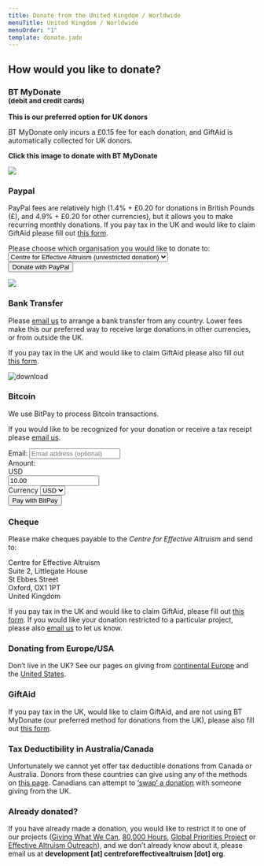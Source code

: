 ```yaml
---
title: Donate from the United Kingdom / Worldwide
menuTitle: United Kingdom / Worldwide
menuOrder: "1"
template: donate.jade
---
```


<div id="donation-methods">
<div class="row">
<div class="col-xs-12 donation-methods-header">

## How would you like to donate?

</div>
</div>


<div class="row">

<div class="col-sm-4">

<h3><i class="fa fa-credit-card"></i> BT MyDonate <br><small>(debit and credit cards)</small></h3>

**This is our preferred option for UK donors**

BT MyDonate only incurs a £0.15 fee for each donation, and GiftAid is automatically collected for UK donors.

<div class="well center">
	<p><strong>Click this image to donate with BT MyDonate</strong></p>
	<a href="https://mydonate.bt.com/donation/donate.html?charity=centreforeffectivealtruism" target="_blank">
		<img src="https://mydonate.bt.com/images/promotional/buttons/charities/160x125/white/button-1.gif" />
	</a>
</div>

</div>

<div class="col-sm-4">

<h3><i class="fa fa-paypal"></i> Paypal</h3>

PayPal fees are relatively high (1.4% + £0.20 for donations in British Pounds (£), and 4.9% + £0.20 for other currencies), but it allows you to make recurring monthly donations. If you pay tax in the UK and would like to claim GiftAid please fill out [this form](https://docs.google.com/forms/d/1FsbfnN_YnS9R4OY0WYY_RhNn7UM0EtORs7y0ErJozhc/viewform).

<form action="https://www.paypal.com/cgi-bin/webscr" method="post" target="_top" class="form well">
	<input type="hidden" name="cmd" value="_s-xclick">  
	<div class="form-group">
		<label for="hosted_button_id">Please choose which organisation you would like to&nbsp;donate&nbsp;to:</label>
		<select name="hosted_button_id" class="form-control">
			<option value="XHUH28FV3FKGQ">Centre for Effective Altruism (unrestricted donation)</option>
			<option valule="" disabled>-</option>
			<option value="LK9FMF8ZFJE84">Giving What We Can</option>
			<option value="JDHK3NT4Q3LX2">80,000 Hours</option>
			<option value="G5EDUDV83Z6TW">Global Priorities Project</option>
			<option value="MW92KN2EMFJHY">Effective Altruism Outreach</option>
			<option valule="" disabled>-</option>
			<option value="CFF5L4ZN6YE5U">Animal Charity Evaluators</option>
		</select>
	</div>
	<button type="submit" name="submit" class="btn btn-primary">
		<i class="fa fa-paypal"></i> Donate with PayPal
	</button>  

![](https://www.paypalobjects.com/en_US/i/scr/pixel.gif)

</form>
</div>

<div class="col-sm-4">

<h3><i class="fa fa-money"></i> Bank Transfer</h3>

Please [email us](mailto:development@centreforeffectivealtruism.org) to arrange a bank transfer from any country. Lower fees make this our preferred way to receive large donations in other currencies, or from outside the UK.

If you pay tax in the UK and would like to claim GiftAid please also fill out [this form](https://docs.google.com/forms/d/1FsbfnN_YnS9R4OY0WYY_RhNn7UM0EtORs7y0ErJozhc/viewform).

![download](https://centreforeffectivealtruism.org/wp-content/uploads/2014/10/download.png)

</div>

</div>
<div class="row">

<div class="col-sm-4">

<h3><i class="fa fa-bitcoin"></i> Bitcoin</h3>

We use BitPay to process Bitcoin transactions.

If you would like to be recognized for your donation or receive a tax receipt please [email us](mailto:development@centreforeffectivealtruism.org).

<form id="makeDonation" target="_blank" style="width: 100%; margin: auto; text-align: left;" action="https://bitpay.com/checkout" method="post">
	<input name="action" type="hidden" value="checkout">  
	<div class="form-group">
		<label for="orderID">Email:</label>
		<input class="form-control" maxlength="40" name="orderID" type="email" placeholder="Email address (optional)"> 
	</div>
	<div class="form-group">
		<label for="price">Amount:</label>
		<div class="input-group">
			<div class="input-group-addon" id="bitcoin-currency-display">USD</div>
			<input class="noscroll form-control" name="price" type="text" value="10.00" placeholder="Amount">
		</div>
	</div>
	<div class="form-group">
		<label for="currency">Currency</label>
		<select class="form-control" name="currency" id="bitcoin-currency">
			<option selected="selected" value="USD">USD</option>
			<option value="BTC">BTC</option>
			<option value="EUR">EUR</option>
			<option value="GBP">GBP</option>
			<option value="AUD">AUD</option>
			<option value="CAD">CAD</option>
			<option value="CHF">CHF</option>
			<option value="HKD">HKD</option>
			<option value="HRK">HRK</option>
			<option value="INR">INR</option>
			<option value="JPY">JPY</option>
			<option value="NOK">NOK</option>
			<option value="NZD">NZD</option>
			<option value="SGD">SGD</option>
		</select>
		<input name="data" type="hidden" value="yOOvnNd/u0Ugz6IeOfffYk7DHFaGAVjj8ug/qLMppuvN+SnN+Cbhf/oKP6l8iLs6hZlQuu6uA92vNi5miWJPFUMhBvtwGqZ3BFqQqbLXBkpciMZJgt0idbt3NdFzvblr7Y2181A/f6ex2HvsukL/ze7B1Jvfoe3PVErzeia02ezdCMpkpFOUvMa5mWGPPJFu0sIsGFHexl1vPt8GDdRh9BlG1t+fy40SHpRlgN+pxxI=">
	</div>
	<button class="btn btn-primary"><i class="fa fa-bitcoin"></i> Pay with BitPay</button>

</form>

</div>

<div class="col-sm-4">

<h3><i class="fa fa-pencil-square-o"></i> Cheque</h3>

Please make cheques payable to the _Centre for Effective Altruism_ and send to:

Centre for Effective Altruism  
Suite 2, Littlegate House  
St Ebbes Street  
Oxford, OX1 1PT  
United Kingdom  

If you pay tax in the UK and would like to claim GiftAid, please fill out [this form](https://docs.google.com/forms/d/1FsbfnN_YnS9R4OY0WYY_RhNn7UM0EtORs7y0ErJozhc/viewform). If you would like your donation restricted to a particular project, please also [email us](mailto:development@centreforeffectivealtruism.org) to let us know.

</div>

<div class="col-sm-4">

<h3><i class="fa fa-globe"></i> Donating from Europe/USA</h3>

Don’t live in the UK? See our pages on giving from [continental Europe](/donate/donate-from-europe) and the [United States](/donate/donate-from-the-usa).

</div>

</div>

</div>

<div class="row">
<div class="col-xs-12">

### GiftAid

If you pay tax in the UK, would like to claim GiftAid, and are not using BT MyDonate (our preferred method for donations from the UK), please also fill out [this form](https://docs.google.com/forms/d/1FsbfnN_YnS9R4OY0WYY_RhNn7UM0EtORs7y0ErJozhc/viewform).

### Tax Deductibility in Australia/Canada

Unfortunately we cannot yet offer tax deductible donations from Canada or Australia. Donors from these countries can give using any of the methods on [this page](/donate/donate-from-the-united-kingdom-worldwide). Canadians can attempt to [‘swap’ a donation](http://www.effective-altruism.com/ea/cc/help_a_canadian_give_with_a_taxdeduction_by/) with someone giving from the UK.

### Already donated?

If you have already made a donation, you would like to restrict it to one of our projects ([Giving What We Can](https://www.givingwhatwecan.org/), [80,000 Hours](https://80000hours.org), [Global Priorities Project](http://www.globalprioritiesproject.org) or [Effective Altruism Outreach](http://effectivealtruism.org/)), and we don’t already know about it, please email us at **development [at] centreforeffectivealtruism [dot] org**.

</div>
</div>
